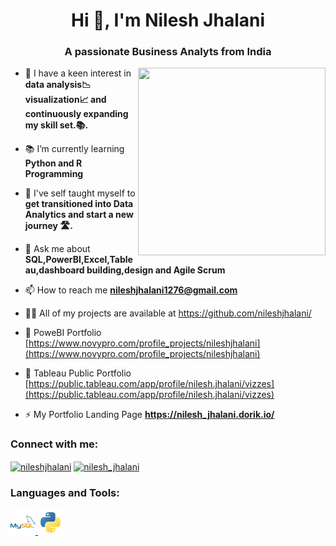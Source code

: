 <h1 align="center">Hi 👋, I'm Nilesh Jhalani</h1>
<h3 align="center">A passionate Business Analyts from India</h3>

<img align="right" width="300" height="300" src="(https://github.com/nileshjhalani/Nileshjhalani/assets/115102638/d8c14e07-d27d-400f-b51d-f7fc2cd37023)">

- 👀 I have a keen interest in **data analysis📉 visualization📈 and continuously expanding my skill set.📚.**

- 📚 I’m currently learning **Python and R Programming**

- 🌱 I've self taught myself to **get transitioned into Data Analytics and start a new journey 🛣️.**

- 💬 Ask me about **SQL,PowerBI,Excel,Tableau,dashboard building,design and Agile Scrum**

- 📫 How to reach me **nileshjhalani1276@gmail.com**

- 👨‍💻 All of my projects are available at https://github.com/nileshjhalani/

- 📝 PoweBI Portfolio [https://www.novypro.com/profile_projects/nileshjhalani](https://www.novypro.com/profile_projects/nileshjhalani)

- 📄 Tableau Public Portfolio [https://public.tableau.com/app/profile/nilesh.jhalani/vizzes](https://public.tableau.com/app/profile/nilesh.jhalani/vizzes)

- ⚡ My Portfolio Landing Page **https://nilesh_jhalani.dorik.io/**


<h3 align="left">Connect with me:</h3>
<p align="left">
<a href="https://linkedin.com/in/nileshjhalani" target="blank"><img align="center" src="https://raw.githubusercontent.com/rahuldkjain/github-profile-readme-generator/master/src/images/icons/Social/linked-in-alt.svg" alt="nileshjhalani" height="30" width="40" /></a>
<a href="https://instagram.com/nilesh_jhalani" target="blank"><img align="center" src="https://raw.githubusercontent.com/rahuldkjain/github-profile-readme-generator/master/src/images/icons/Social/instagram.svg" alt="nilesh_jhalani" height="30" width="40" /></a>
</p>

<h3 align="left">Languages and Tools:</h3>
<p align="left"> <a href="https://www.mysql.com/" target="_blank" rel="noreferrer"> <img src="https://raw.githubusercontent.com/devicons/devicon/master/icons/mysql/mysql-original-wordmark.svg" alt="mysql" width="40" height="40"/> </a> <a href="https://www.python.org" target="_blank" rel="noreferrer"> <img src="https://raw.githubusercontent.com/devicons/devicon/master/icons/python/python-original.svg" alt="python" width="40" height="40"/> </a> </p>

